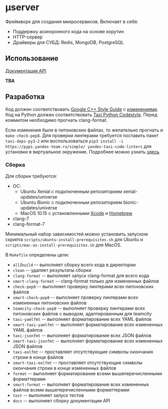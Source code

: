 # μserver
Фреймворк для создания микросервисов.
Включает в себя:
  * Поддержку асинхронного кода на основе корутин
  * HTTP-сервер
  * Драйверы для СУБД: Redis, MongoDB, PostgreSQL

## Использование
[Документация API](https://github.yandex-team.ru/pages/taxi/userver/)

**TBA**

## Разработка
Код должен соответствовать [Google C++ Style Guide](https://h.yandex-team.ru/?https%3A//google.github.io/styleguide/cppguide) с [изменениями](https://wiki.yandex-team.ru/users/sermp/backend-cpp-codestyle/).
Код на Python должен соответствовать [Taxi Python Codestyle](https://wiki.yandex-team.ru/taxi/backend/codestyle/).
Перед коммитом необходимо прогнать clang-format.

Если изменения были в питоновских файлах, то желательно прогнать и `make check-pep8`.
Для проверки линтерами требуется поставить пакет `taxi-deps-py3-2` или 
воспользоваться `pip3 install -i https://pypi.yandex-team.ru/simple/ yandex-taxi-code-linters`
для установки в виртуальное окружение. Подробнее можно узнать [здесь](https://github.yandex-team.ru/taxi/code-linters/blob/master/README.md)

### Сборка

Для сборки требуются:
  * ОС:
    * Ubuntu Xenial c подключенным репозиторием xenial-updates/universe
    * Ubuntu Bionic c подключенным репозиторием bionic-updates/universe
    * MacOS 10.15 с установленными [Xcode](https://h.yandex-team.ru/?https%3A//apps.apple.com/us/app/xcode/id497799835) и [Homebrew](https://h.yandex-team.ru/?https%3A//brew.sh)
  * clang-7
  * clang-format-7

Минимальный набор зависимостей можно установить запуском скрипта `scripts/ubuntu-install-prerequisites.sh` для Ubuntu и `scripts/mac-os-install-prerequisites.sh` для MacOS.

В `Makefile` определены цели:
  * `all`/`build` -- выполняет сборку всего кода в директории
  * `clean` -- удаляет результаты сборки
  * `clang-format` -- выполняет запуск clang-format для всего кода
  * `smart-clang-format` -- clang-format только для измененных файлов
  * `check-pep8` -- выполняет проверку линтерами всех питоновских файлов
  * `smart-check-pep8` -- выполняет проверку линтерами всех измененных питоновских файлов
  * `teamcity-check-pep8` -- выполняет проверку линтерами всех питоновских файлов с выводом, адаптированным для teamcity
  * `taxi-yamlfmt` -- выполняет форматирование всех YAML файлов
  * `smart-taxi-yamlfmt` -- выполняет форматирование всех измененных YAML файлов
  * `taxi-jsonfmt` -- выполняет форматирование всех JSON файлов
  * `smart-taxi-jsonfmt` -- выполняет форматирование всех измененных JSON файлов
  * `taxi-eolfmt` --  проставляет отсутствующие символы окончания строки в конце файлов
  * `smart-taxi-eolfmt` --  проставляет отсутствующие символы окончания строки в конце измененных файлов
  * `format` -- выполняет форматирование всеми вышеперечисленными форматтерами
  * `smart-format` -- выполняет форматирование всех измененных файлов всеми вышеперечисленными форматтерами
  * `test` -- выполняет запуск тестов
  * `docs` -- выполняет сборку документации API
